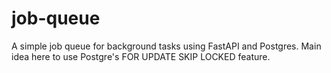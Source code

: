 # job-queue
A simple job queue for background tasks using FastAPI and Postgres. Main idea here to use Postgre's FOR UPDATE SKIP LOCKED feature. 
